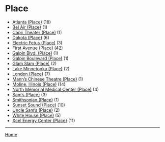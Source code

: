 # Place

  * [Atlanta (Place)](./place/atlanta/) (18)
  * [Bel Air (Place)](./place/bel-air/) (1)
  * [Capri Theater  (Place)](./place/capri-theater/) (1)
  * [Dakota (Place)](./place/dakota/) (6)
  * [Electric Fetus (Place)](./place/electric-fetus/) (3)
  * [First Avenue (Place)](./place/first-avenue/) (42)
  * [Galpin Blvd. (Place)](./place/galpin-blvd/) (1)
  * [Galpin Boulevard (Place)](./place/galpin-boulevard/) (1)
  * [Glam Slam (Place)](./place/glam-slam/) (2)
  * [Lake Minnetonka (Place)](./place/lake-minnetonka/) (2)
  * [London (Place)](./place/london/) (7)
  * [Mann’s Chinese Theatre (Place)](./place/mann-s-chinese-theatre/) (1)
  * [Moline, Illinois (Place)](./place/moline-illinois/) (14)
  * [North Memorial Medical Center (Place)](./place/north-memorial-medical-center/) (4)
  * [Sam’s (Place)](./place/sam-s/) (3)
  * [Smithsonian (Place)](./place/smithsonian/) (1)
  * [Sunset Sound (Place)](./place/sunset-sound/) (10)
  * [Uncle Sam’s (Place)](./place/uncle-sam-s/) (2)
  * [White House (Place)](./place/white-house/) (5)
  * [Xcel Energy Center (Place)](./place/xcel-energy-center/) (11)

----

[Home](../)
